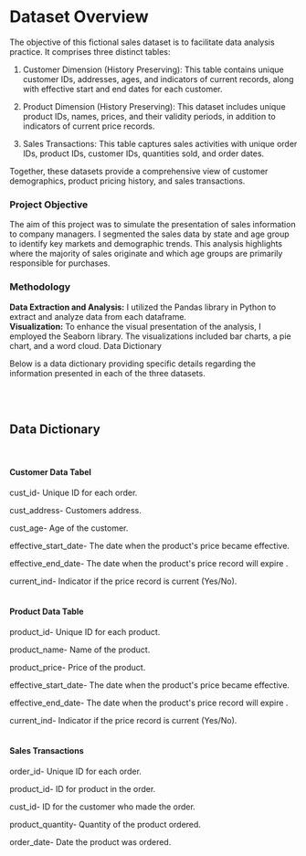 # Dataset Overview

The objective of this fictional sales dataset is to facilitate data analysis practice. It comprises three distinct tables:

  1. Customer Dimension (History Preserving): This table contains unique customer IDs, addresses, ages, and indicators of current records, along with effective start and end dates for each customer.

  2. Product Dimension (History Preserving): This dataset includes unique product IDs, names, prices, and their validity periods, in addition to indicators of current price records.

  3. Sales Transactions: This table captures sales activities with unique order IDs, product IDs, customer IDs, quantities sold, and order dates.

Together, these datasets provide a comprehensive view of customer demographics, product pricing history, and sales transactions.

### Project Objective

The aim of this project was to simulate the presentation of sales information to company managers. I segmented the sales data by state and age group to identify key markets and demographic trends. This analysis highlights where the majority of sales originate and which age groups are primarily responsible for purchases.

### Methodology

**Data Extraction and Analysis:** I utilized the Pandas library in Python to extract and analyze data from each dataframe.
<br>
**Visualization:** To enhance the visual presentation of the analysis, I employed the Seaborn library. The visualizations included bar charts, a pie chart, and a word cloud.
Data Dictionary

Below is a data dictionary providing specific details regarding the information presented in each of the three datasets.


<br>
<br>

## Data Dictionary 
<br>

#### Customer Data Tabel  

cust_id- Unique ID for each order.

cust_address- Customers address.

cust_age- Age of the customer.

effective_start_date- The date when the product's price became effective.

effective_end_date- The date when the product's price record will expire .

current_ind- Indicator if the price record is current (Yes/No).
<br>
<br>
#### Product Data Table

product_id- Unique ID for each product.

product_name- Name of the product.

product_price- Price of the product.

effective_start_date- The date when the product's price became effective.

effective_end_date- The date when the product's price record will expire .

current_ind- Indicator if the price record is current (Yes/No).
<br>
<br>
#### Sales Transactions

order_id- Unique ID for each order.

product_id- ID for product in the order.

cust_id- ID for the customer who made the order.

product_quantity- Quantity of the product ordered.

order_date- Date the product was ordered.
